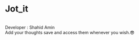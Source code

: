 # Jot_it
<br>
Developer : Shahid Amin
<br>
Add your thoughts save and access them whenever you wish.😎
